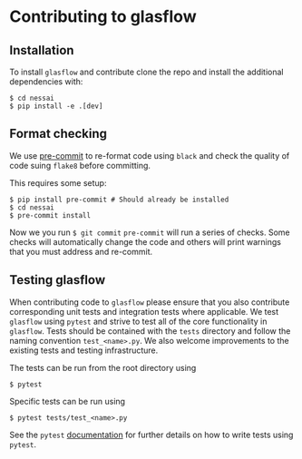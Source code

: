# Contributing to glasflow

## Installation

To install `glasflow` and contribute clone the repo and install the additional dependencies with:

```console
$ cd nessai
$ pip install -e .[dev]
```

## Format checking

We use [pre-commit](https://pre-commit.com/) to re-format code using `black` and check the quality of code suing `flake8` before committing.

This requires some setup:

```console
$ pip install pre-commit # Should already be installed
$ cd nessai
$ pre-commit install
```

Now we you run `$ git commit` `pre-commit` will run a series of checks. Some checks will automatically change the code and others will print warnings that you must address and re-commit.

## Testing glasflow

When contributing code to `glasflow` please ensure that you also contribute corresponding unit tests and integration tests where applicable. We test `glasflow` using `pytest` and strive to test all of the core functionality in `glasflow`. Tests should be contained with the `tests` directory and follow the naming convention `test_<name>.py`. We also welcome improvements to the existing tests and testing infrastructure.

The tests can be run from the root directory using

```console
$ pytest
```

Specific tests can be run using

```console
$ pytest tests/test_<name>.py
```

See the `pytest` [documentation](https://docs.pytest.org/) for further details on how to write tests using `pytest`.
